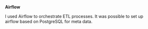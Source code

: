 **Airflow**

I used Airflow to orchestrate ETL processes. It was possible to set up airflow based on PostgreSQL for meta data.
